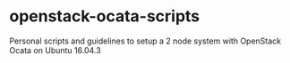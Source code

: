 # openstack-ocata-scripts
Personal scripts and guidelines to setup a 2 node system with OpenStack Ocata on Ubuntu 16.04.3
